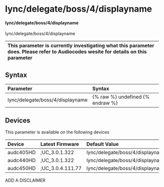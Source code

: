 ﻿---
description: lync/delegate/boss/4/displayname
search: false
---

# lync/delegate/boss/4/displayname

#### lync/delegate/boss/4/displayname

lync/delegate/boss/4/displayname


| This parameter is currently investigating what this parameter does. Please refer to Audiocodes wesite for details on this parameter | 
| :--- |

## Syntax
| Parameter | Syntax |
| :--- | :--- |
|lync/delegate/boss/4/displayname | {% raw %} undefined {% endraw %}|

## Devices
This parameter is available on the following devices

| Device | Latest Firmware | Default Value |
|:---|:---|:---|
| audc405HD | ;UC_3.0.1.322 | lync/delegate/boss/4/displayname= 
| audc440HD | ;UC_3.0.1.322 | lync/delegate/boss/4/displayname= 
| audc450HD | ;UC_3.0.4.111.77 | lync/delegate/boss/4/displayname= 

ADD A DISCLAIMER
